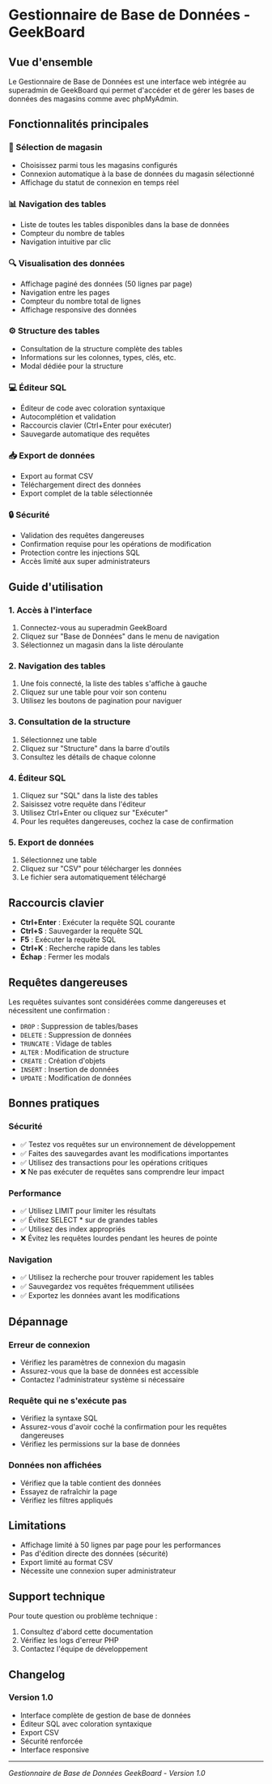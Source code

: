 # Gestionnaire de Base de Données - GeekBoard

## Vue d'ensemble

Le Gestionnaire de Base de Données est une interface web intégrée au superadmin de GeekBoard qui permet d'accéder et de gérer les bases de données des magasins comme avec phpMyAdmin.

## Fonctionnalités principales

### 🏪 Sélection de magasin
- Choisissez parmi tous les magasins configurés
- Connexion automatique à la base de données du magasin sélectionné
- Affichage du statut de connexion en temps réel

### 📊 Navigation des tables
- Liste de toutes les tables disponibles dans la base de données
- Compteur du nombre de tables
- Navigation intuitive par clic

### 🔍 Visualisation des données
- Affichage paginé des données (50 lignes par page)
- Navigation entre les pages
- Compteur du nombre total de lignes
- Affichage responsive des données

### ⚙️ Structure des tables
- Consultation de la structure complète des tables
- Informations sur les colonnes, types, clés, etc.
- Modal dédiée pour la structure

### 💻 Éditeur SQL
- Éditeur de code avec coloration syntaxique
- Autocomplétion et validation
- Raccourcis clavier (Ctrl+Enter pour exécuter)
- Sauvegarde automatique des requêtes

### 📥 Export de données
- Export au format CSV
- Téléchargement direct des données
- Export complet de la table sélectionnée

### 🔒 Sécurité
- Validation des requêtes dangereuses
- Confirmation requise pour les opérations de modification
- Protection contre les injections SQL
- Accès limité aux super administrateurs

## Guide d'utilisation

### 1. Accès à l'interface
1. Connectez-vous au superadmin GeekBoard
2. Cliquez sur "Base de Données" dans le menu de navigation
3. Sélectionnez un magasin dans la liste déroulante

### 2. Navigation des tables
1. Une fois connecté, la liste des tables s'affiche à gauche
2. Cliquez sur une table pour voir son contenu
3. Utilisez les boutons de pagination pour naviguer

### 3. Consultation de la structure
1. Sélectionnez une table
2. Cliquez sur "Structure" dans la barre d'outils
3. Consultez les détails de chaque colonne

### 4. Éditeur SQL
1. Cliquez sur "SQL" dans la liste des tables
2. Saisissez votre requête dans l'éditeur
3. Utilisez Ctrl+Enter ou cliquez sur "Exécuter"
4. Pour les requêtes dangereuses, cochez la case de confirmation

### 5. Export de données
1. Sélectionnez une table
2. Cliquez sur "CSV" pour télécharger les données
3. Le fichier sera automatiquement téléchargé

## Raccourcis clavier

- **Ctrl+Enter** : Exécuter la requête SQL courante
- **Ctrl+S** : Sauvegarder la requête SQL
- **F5** : Exécuter la requête SQL
- **Ctrl+K** : Recherche rapide dans les tables
- **Échap** : Fermer les modals

## Requêtes dangereuses

Les requêtes suivantes sont considérées comme dangereuses et nécessitent une confirmation :
- `DROP` : Suppression de tables/bases
- `DELETE` : Suppression de données
- `TRUNCATE` : Vidage de tables
- `ALTER` : Modification de structure
- `CREATE` : Création d'objets
- `INSERT` : Insertion de données
- `UPDATE` : Modification de données

## Bonnes pratiques

### Sécurité
- ✅ Testez vos requêtes sur un environnement de développement
- ✅ Faites des sauvegardes avant les modifications importantes
- ✅ Utilisez des transactions pour les opérations critiques
- ❌ Ne pas exécuter de requêtes sans comprendre leur impact

### Performance
- ✅ Utilisez LIMIT pour limiter les résultats
- ✅ Évitez SELECT * sur de grandes tables
- ✅ Utilisez des index appropriés
- ❌ Évitez les requêtes lourdes pendant les heures de pointe

### Navigation
- ✅ Utilisez la recherche pour trouver rapidement les tables
- ✅ Sauvegardez vos requêtes fréquemment utilisées
- ✅ Exportez les données avant les modifications

## Dépannage

### Erreur de connexion
- Vérifiez les paramètres de connexion du magasin
- Assurez-vous que la base de données est accessible
- Contactez l'administrateur système si nécessaire

### Requête qui ne s'exécute pas
- Vérifiez la syntaxe SQL
- Assurez-vous d'avoir coché la confirmation pour les requêtes dangereuses
- Vérifiez les permissions sur la base de données

### Données non affichées
- Vérifiez que la table contient des données
- Essayez de rafraîchir la page
- Vérifiez les filtres appliqués

## Limitations

- Affichage limité à 50 lignes par page pour les performances
- Pas d'édition directe des données (sécurité)
- Export limité au format CSV
- Nécessite une connexion super administrateur

## Support technique

Pour toute question ou problème technique :
1. Consultez d'abord cette documentation
2. Vérifiez les logs d'erreur PHP
3. Contactez l'équipe de développement

## Changelog

### Version 1.0
- Interface complète de gestion de base de données
- Éditeur SQL avec coloration syntaxique
- Export CSV
- Sécurité renforcée
- Interface responsive

---

*Gestionnaire de Base de Données GeekBoard - Version 1.0*
